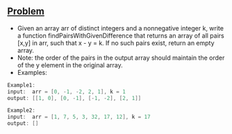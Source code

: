 ## [Problem](https://www.pramp.com/challenge/XdMZJgZoAnFXqwjJwnpZ)
- Given an array arr of distinct integers and a nonnegative integer k, write a function findPairsWithGivenDifference that returns an array of all pairs [x,y] in arr, such that x - y = k. If no such pairs exist, return an empty array.
- Note: the order of the pairs in the output array should maintain the order of the y element in the original array.
- Examples:
```c++
Example1:
input:  arr = [0, -1, -2, 2, 1], k = 1
output: [[1, 0], [0, -1], [-1, -2], [2, 1]]

Example2:
input:  arr = [1, 7, 5, 3, 32, 17, 12], k = 17
output: []
```
